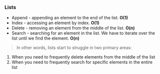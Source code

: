 ### Lists
- Append - appending an element to the end of the list. **O(1)**
- Index - accessing an element by index.  **O(1)**
- Delete - removing an element from the middle of the list. **O(n)**
- Search - searching for an element in the list. We have to iterate over the list until we find the element. **O(n)**

> In other words, lists start to struggle in two primary areas:
1. When you need to frequently delete elements from the middle of the list
2. When you need to frequently search for specific elements in the entire list
